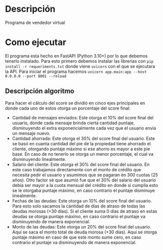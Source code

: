 # Descripción
Programa de vendedor virtual

# Como ejecutar
El programa esta hecho en FastAPI (Python 3.10+) por lo que debemos tenerlo instalado. Para esto primero debemos instalar las librerias con `pip install -r requeriments.txt` donde viene `uvicorn` con el que se ejecutara la API. Para iniciar el programa hacemos `uvicorn app.main:app --host 0.0.0.0 --port 8001 --reload`

## Descripción algoritmo
Para hacer el cálculo del score se dividió en cinco ejes principales en donde cada uno de estos otorga un porcentaje del score final:

- Cantidad de mensajes enviados: Este otorga el 10% del score final del usuario, donde cada mensaje brinda cierta cantidad puntaje, disminuyendo el extra exponencialmente cada vez que el usuario envía un mensaje nuevo.
- Cantidad ahorrada: Este otorga el 30% del score final del usuario. Este se basó en cuanta cantidad del pie de la propiedad tiene ahorrado el cliente, otorgando puntaje máximo si ese ahorro es mayor a este pie base. En caso de no tenerlo se otorga un menor porcentaje, el cual va disminuyendo linealmente.
- Salario del cliente: Este otorga el 30% del score final del usuario. En este caso trabajamos directamente con el monto de crédito que necesita pedir el usuario y asumimos que se pagaran en 300 cuotas (25 años). Otro factor sé que asumió fue que el 30% del salario del usuario debía ser mayor a la cuota mensual del crédito en donde si cumplía esto se le otorgaba puntaje máximo, en caso contrario el puntaje disminuye linealmente.
- Fechas de las deudas: Este otorga un 10% del score final del usuario. Para esto solo sacamos la cantidad de días de atraso de todas las deudas morosas (+30 días). Si el cliente suma 0 días de atraso en estas deudas se otorga puntaje máximo, en caso contrario el puntaje va disminuyendo de manera exponencial.
- Monto de las deudas: Este otorga un 20% del score final del usuario. Aquí se saca el monto total de deuda morosa (+30 días). Aquí se otorga puntaje máximo en caso de que este monto sume cero, en caso contrario el puntaje va disminuyendo de manera exponencial.

  
